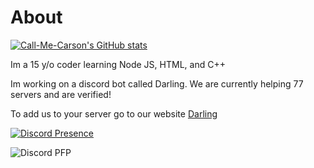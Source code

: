 # About

[![Call-Me-Carson's GitHub stats](https://github-readme-stats.vercel.app/api?username=CarsonLenze)](https://github.com/anuraghazra/github-readme-stats)

Im a 15 y/o coder learning Node JS, HTML, and C++

Im working on a discord bot called Darling. We are currently helping 77 servers and are verified!

To add us to your server go to our website [Darling](http://darling-bot.com)

[![Discord Presence](https://lanyard-profile-readme.vercel.app/api/404336524491227149)](https://discord.com/users/404336524491227149)

 ![Discord PFP](https://discord.c99.nl/widget/theme-3/404336524491227149.png)

